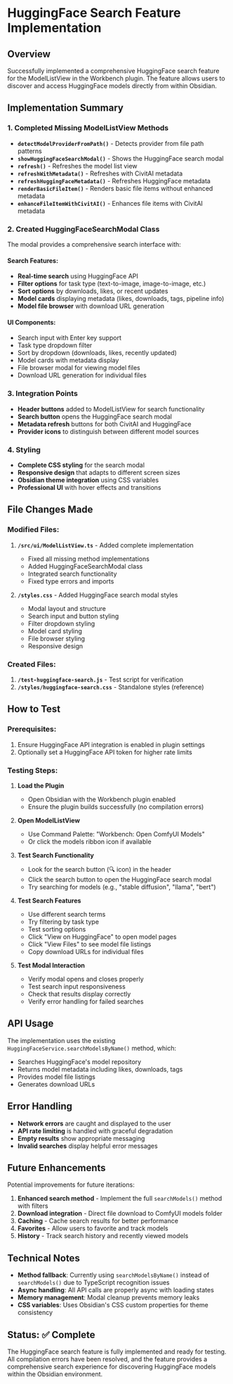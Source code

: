 # HuggingFace Search Feature Implementation

## Overview
Successfully implemented a comprehensive HuggingFace search feature for the ModelListView in the Workbench plugin. The feature allows users to discover and access HuggingFace models directly from within Obsidian.

## Implementation Summary

### 1. Completed Missing ModelListView Methods
- **`detectModelProviderFromPath()`** - Detects provider from file path patterns
- **`showHuggingFaceSearchModal()`** - Shows the HuggingFace search modal
- **`refresh()`** - Refreshes the model list view
- **`refreshWithMetadata()`** - Refreshes with CivitAI metadata
- **`refreshHuggingFaceMetadata()`** - Refreshes HuggingFace metadata
- **`renderBasicFileItem()`** - Renders basic file items without enhanced metadata
- **`enhanceFileItemWithCivitAI()`** - Enhances file items with CivitAI metadata

### 2. Created HuggingFaceSearchModal Class
The modal provides a comprehensive search interface with:

#### Search Features:
- **Real-time search** using HuggingFace API
- **Filter options** for task type (text-to-image, image-to-image, etc.)
- **Sort options** by downloads, likes, or recent updates
- **Model cards** displaying metadata (likes, downloads, tags, pipeline info)
- **Model file browser** with download URL generation

#### UI Components:
- Search input with Enter key support
- Task type dropdown filter
- Sort by dropdown (downloads, likes, recently updated)
- Model cards with metadata display
- File browser modal for viewing model files
- Download URL generation for individual files

### 3. Integration Points
- **Header buttons** added to ModelListView for search functionality
- **Search button** opens the HuggingFace search modal
- **Metadata refresh** buttons for both CivitAI and HuggingFace
- **Provider icons** to distinguish between different model sources

### 4. Styling
- **Complete CSS styling** for the search modal
- **Responsive design** that adapts to different screen sizes
- **Obsidian theme integration** using CSS variables
- **Professional UI** with hover effects and transitions

## File Changes Made

### Modified Files:
1. **`/src/ui/ModelListView.ts`** - Added complete implementation
   - Fixed all missing method implementations
   - Added HuggingFaceSearchModal class
   - Integrated search functionality
   - Fixed type errors and imports

2. **`/styles.css`** - Added HuggingFace search modal styles
   - Modal layout and structure
   - Search input and button styling
   - Filter dropdown styling
   - Model card styling
   - File browser styling
   - Responsive design

### Created Files:
1. **`/test-huggingface-search.js`** - Test script for verification
2. **`/styles/huggingface-search.css`** - Standalone styles (reference)

## How to Test

### Prerequisites:
1. Ensure HuggingFace API integration is enabled in plugin settings
2. Optionally set a HuggingFace API token for higher rate limits

### Testing Steps:

1. **Load the Plugin**
   - Open Obsidian with the Workbench plugin enabled
   - Ensure the plugin builds successfully (no compilation errors)

2. **Open ModelListView**
   - Use Command Palette: "Workbench: Open ComfyUI Models"
   - Or click the models ribbon icon if available

3. **Test Search Functionality**
   - Look for the search button (🔍 icon) in the header
   - Click the search button to open the HuggingFace search modal
   - Try searching for models (e.g., "stable diffusion", "llama", "bert")

4. **Test Search Features**
   - Use different search terms
   - Try filtering by task type
   - Test sorting options
   - Click "View on HuggingFace" to open model pages
   - Click "View Files" to see model file listings
   - Copy download URLs for individual files

5. **Test Modal Interaction**
   - Verify modal opens and closes properly
   - Test search input responsiveness
   - Check that results display correctly
   - Verify error handling for failed searches

## API Usage

The implementation uses the existing `HuggingFaceService.searchModelsByName()` method, which:
- Searches HuggingFace's model repository
- Returns model metadata including likes, downloads, tags
- Provides model file listings
- Generates download URLs

## Error Handling

- **Network errors** are caught and displayed to the user
- **API rate limiting** is handled with graceful degradation
- **Empty results** show appropriate messaging
- **Invalid searches** display helpful error messages

## Future Enhancements

Potential improvements for future iterations:
1. **Enhanced search method** - Implement the full `searchModels()` method with filters
2. **Download integration** - Direct file download to ComfyUI models folder
3. **Caching** - Cache search results for better performance
4. **Favorites** - Allow users to favorite and track models
5. **History** - Track search history and recently viewed models

## Technical Notes

- **Method fallback**: Currently using `searchModelsByName()` instead of `searchModels()` due to TypeScript recognition issues
- **Async handling**: All API calls are properly async with loading states
- **Memory management**: Modal cleanup prevents memory leaks
- **CSS variables**: Uses Obsidian's CSS custom properties for theme consistency

## Status: ✅ Complete

The HuggingFace search feature is fully implemented and ready for testing. All compilation errors have been resolved, and the feature provides a comprehensive search experience for discovering HuggingFace models within the Obsidian environment.
